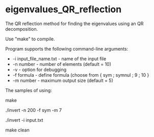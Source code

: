 # eigenvalues_QR_reflection
The QR reflection method for finding the eigenvalues using an QR decomposition.

Use "make" to compile.

Program supports the following command-line arguments:
  * -i input_file_name.txt - name of the input file
  * -n number - number of elements (default = 10)
  * -v - option for debugging
  * -f formula - define formula (choose from { sym ; symnul ; 9 ; 10 }
  * -m number - maximum output size (default = 5)
  
  The samples of using:
  
  make
  
  ./invert -n 200 -f sym -m 7
  
  ./invert -i input.txt
  
  make clean

